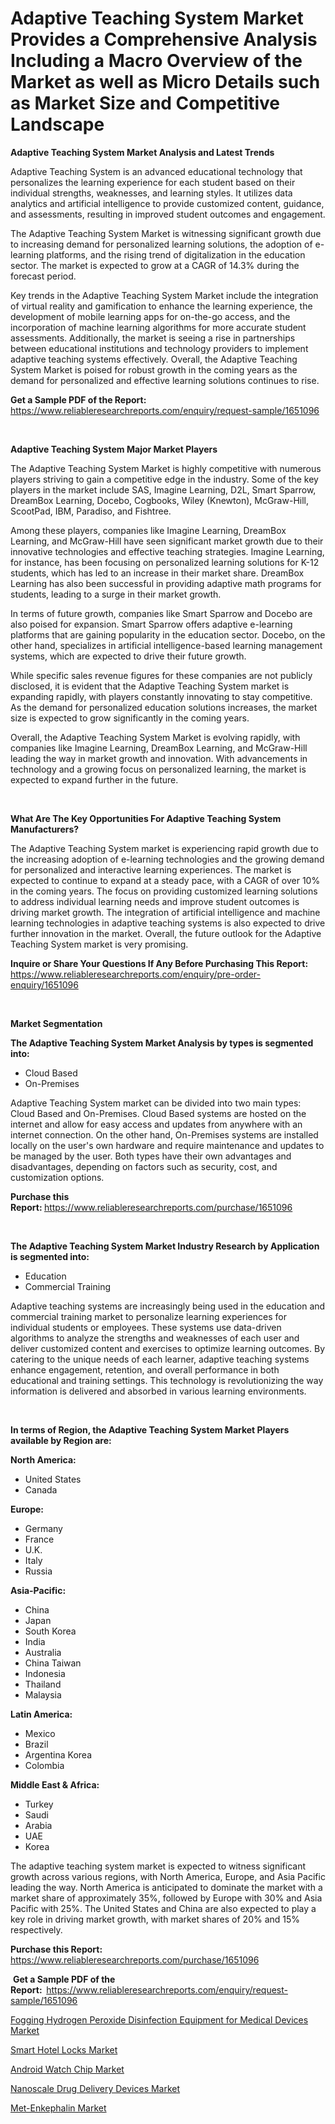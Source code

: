 <p><h1>Adaptive Teaching System Market Provides a Comprehensive Analysis Including a Macro Overview of the Market as well as Micro Details such as Market Size and Competitive Landscape</h1></p><p><strong>Adaptive Teaching System Market Analysis and Latest Trends</strong></p>
<p><p>Adaptive Teaching System is an advanced educational technology that personalizes the learning experience for each student based on their individual strengths, weaknesses, and learning styles. It utilizes data analytics and artificial intelligence to provide customized content, guidance, and assessments, resulting in improved student outcomes and engagement.</p><p>The Adaptive Teaching System Market is witnessing significant growth due to increasing demand for personalized learning solutions, the adoption of e-learning platforms, and the rising trend of digitalization in the education sector. The market is expected to grow at a CAGR of 14.3% during the forecast period.</p><p>Key trends in the Adaptive Teaching System Market include the integration of virtual reality and gamification to enhance the learning experience, the development of mobile learning apps for on-the-go access, and the incorporation of machine learning algorithms for more accurate student assessments. Additionally, the market is seeing a rise in partnerships between educational institutions and technology providers to implement adaptive teaching systems effectively. Overall, the Adaptive Teaching System Market is poised for robust growth in the coming years as the demand for personalized and effective learning solutions continues to rise.</p></p>
<p><strong>Get a Sample PDF of the Report:&nbsp;</strong> <a href="https://www.reliableresearchreports.com/enquiry/request-sample/1651096">https://www.reliableresearchreports.com/enquiry/request-sample/1651096</a></p>
<p>&nbsp;</p>
<p><strong>Adaptive Teaching System Major Market Players</strong></p>
<p><p>The Adaptive Teaching System Market is highly competitive with numerous players striving to gain a competitive edge in the industry. Some of the key players in the market include SAS, Imagine Learning, D2L, Smart Sparrow, DreamBox Learning, Docebo, Cogbooks, Wiley (Knewton), McGraw-Hill, ScootPad, IBM, Paradiso, and Fishtree.</p><p>Among these players, companies like Imagine Learning, DreamBox Learning, and McGraw-Hill have seen significant market growth due to their innovative technologies and effective teaching strategies. Imagine Learning, for instance, has been focusing on personalized learning solutions for K-12 students, which has led to an increase in their market share. DreamBox Learning has also been successful in providing adaptive math programs for students, leading to a surge in their market growth.</p><p>In terms of future growth, companies like Smart Sparrow and Docebo are also poised for expansion. Smart Sparrow offers adaptive e-learning platforms that are gaining popularity in the education sector. Docebo, on the other hand, specializes in artificial intelligence-based learning management systems, which are expected to drive their future growth.</p><p>While specific sales revenue figures for these companies are not publicly disclosed, it is evident that the Adaptive Teaching System market is expanding rapidly, with players constantly innovating to stay competitive. As the demand for personalized education solutions increases, the market size is expected to grow significantly in the coming years.</p><p>Overall, the Adaptive Teaching System Market is evolving rapidly, with companies like Imagine Learning, DreamBox Learning, and McGraw-Hill leading the way in market growth and innovation. With advancements in technology and a growing focus on personalized learning, the market is expected to expand further in the future.</p></p>
<p>&nbsp;</p>
<p><strong>What Are The Key Opportunities For Adaptive Teaching System Manufacturers?</strong></p>
<p><p>The Adaptive Teaching System market is experiencing rapid growth due to the increasing adoption of e-learning technologies and the growing demand for personalized and interactive learning experiences. The market is expected to continue to expand at a steady pace, with a CAGR of over 10% in the coming years. The focus on providing customized learning solutions to address individual learning needs and improve student outcomes is driving market growth. The integration of artificial intelligence and machine learning technologies in adaptive teaching systems is also expected to drive further innovation in the market. Overall, the future outlook for the Adaptive Teaching System market is very promising.</p></p>
<p><strong>Inquire or Share Your Questions If Any Before Purchasing This Report:</strong> <a href="https://www.reliableresearchreports.com/enquiry/pre-order-enquiry/1651096">https://www.reliableresearchreports.com/enquiry/pre-order-enquiry/1651096</a></p>
<p>&nbsp;</p>
<p><strong>Market Segmentation</strong></p>
<p><strong>The Adaptive Teaching System Market Analysis by types is segmented into:</strong></p>
<p><ul><li>Cloud Based</li><li>On-Premises</li></ul></p>
<p><p>Adaptive Teaching System market can be divided into two main types: Cloud Based and On-Premises. Cloud Based systems are hosted on the internet and allow for easy access and updates from anywhere with an internet connection. On the other hand, On-Premises systems are installed locally on the user's own hardware and require maintenance and updates to be managed by the user. Both types have their own advantages and disadvantages, depending on factors such as security, cost, and customization options.</p></p>
<p><strong>Purchase this Report:&nbsp;</strong><a href="https://www.reliableresearchreports.com/purchase/1651096">https://www.reliableresearchreports.com/purchase/1651096</a></p>
<p>&nbsp;</p>
<p><strong>The Adaptive Teaching System Market Industry Research by Application is segmented into:</strong></p>
<p><ul><li>Education</li><li>Commercial Training</li></ul></p>
<p><p>Adaptive teaching systems are increasingly being used in the education and commercial training market to personalize learning experiences for individual students or employees. These systems use data-driven algorithms to analyze the strengths and weaknesses of each user and deliver customized content and exercises to optimize learning outcomes. By catering to the unique needs of each learner, adaptive teaching systems enhance engagement, retention, and overall performance in both educational and training settings. This technology is revolutionizing the way information is delivered and absorbed in various learning environments.</p></p>
<p>&nbsp;</p>
<p><strong>In terms of Region, the Adaptive Teaching System Market Players available by Region are:</strong></p>
<p>
    <p> <strong> North America: </strong>
        <ul>
            <li>United States</li>
            <li>Canada</li>
        </ul>
        </p> 
    <p> <strong> Europe: </strong>
        <ul>
            <li>Germany</li>
            <li>France</li>
            <li>U.K.</li>
            <li>Italy</li>
            <li>Russia</li>
        </ul>
        </p> 
    <p> <strong> Asia-Pacific: </strong>
        <ul>
            <li>China</li>
            <li>Japan</li>
            <li>South Korea</li>
            <li>India</li>
            <li>Australia</li>
            <li>China Taiwan</li>
            <li>Indonesia</li>
            <li>Thailand</li>
            <li>Malaysia</li>
        </ul>
        </p> 
    <p> <strong> Latin America: </strong>
        <ul>
            <li>Mexico</li>
            <li>Brazil</li>
            <li>Argentina Korea</li>
            <li>Colombia</li>
        </ul>
        </p> 
    <p> <strong> Middle East & Africa: </strong>
        <ul>
            <li>Turkey</li>
            <li>Saudi</li>
            <li>Arabia</li>
            <li>UAE</li>
            <li>Korea</li>
        </ul>
    </p>
    </p>
<p><p>The adaptive teaching system market is expected to witness significant growth across various regions, with North America, Europe, and Asia Pacific leading the way. North America is anticipated to dominate the market with a market share of approximately 35%, followed by Europe with 30% and Asia Pacific with 25%. The United States and China are also expected to play a key role in driving market growth, with market shares of 20% and 15% respectively.</p></p>
<p><strong>Purchase this Report: </strong><a href="https://www.reliableresearchreports.com/purchase/1651096">https://www.reliableresearchreports.com/purchase/1651096</a></p>
<p>&nbsp;<strong>Get a Sample PDF of the Report:&nbsp;&nbsp;</strong><a href="https://www.reliableresearchreports.com/enquiry/request-sample/1651096">https://www.reliableresearchreports.com/enquiry/request-sample/1651096</a></p>
<p><strong></strong></p>
<p><p><a href="https://medium.com/@leorawolf/fogging-hydrogen-peroxide-disinfection-equipment-for-medical-devices-market-insights-into-market-ba498a51315f">Fogging Hydrogen Peroxide Disinfection Equipment for Medical Devices Market</a></p><p><a href="https://issuu.com/reportprime-2/docs/smart-hotel-locks-market-size-2030.pptx">Smart Hotel Locks Market</a></p><p><a href="https://github.com/castoriffic/Market-Research-Report-List-3/blob/main/android-watch-chip-market.md">Android Watch Chip Market</a></p><p><a href="https://medium.com/@leorawolf/nanoscale-drug-delivery-devices-market-outlook-industry-overview-and-forecast-2024-to-2031-cf7e391783d6">Nanoscale Drug Delivery Devices Market</a></p><p><a href="https://github.com/yoshih12/Market-Research-Report-List-1/blob/main/met-enkephalin-market.md">Met-Enkephalin Market</a></p></p>